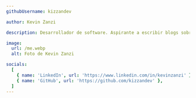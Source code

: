 ```yaml
---
githubUsername: kizzandev

author: Kevin Zanzi

description: Desarrollador de software. Aspirante a escribir blogs sobre su viaje en el mundo del desarrollo de software. Laburó como desarrollador web utilizando React, JavaScript, TypeScript, y Tailwind CSS. Armó su propio blog utilizando Astro con rasgos como i18n, rss multiligüe y desplegado con GitHub Actions. Disfruta programar y aprender diferentes tecnologías. Actualmente se encuentra tanteando las aguas siguiendo pequeño curso de cyberseguridad.

image:
  url: /me.webp
  alt: Foto de Kevin Zanzi

socials:
  [
    { name: 'LinkedIn', url: 'https://www.linkedin.com/in/kevinzanzi' },
    { name: 'GitHub', url: 'https://github.com/kizzandev' },
  ]
---
```

